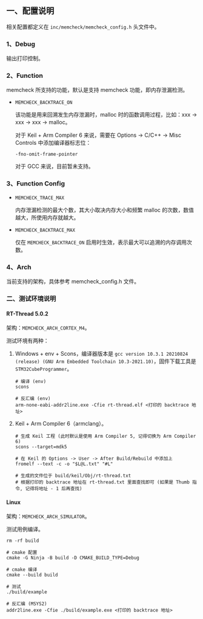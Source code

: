 ## 一、配置说明

相关配置都定义在 `inc/memcheck/memcheck_config.h` 头文件中。

### 1、Debug

输出打印控制。

### 2、Function

memcheck 所支持的功能，默认是支持 memcheck 功能，即内存泄漏检测。

- `MEMCHECK_BACKTRACE_ON`

  该功能是用来回溯发生内存泄漏时，malloc 时的函数调用过程，比如：xxx -> xxx -> xxx -> malloc。

  对于 Keil + Arm Compiler 6 来说，需要在 Options -> C/C++ -> Misc Controls 中添加编译器标志位：

  ```shell
  -fno-omit-frame-pointer
  ```

  对于 GCC 来说，目前暂未支持。

### 3、Function Config

- `MEMCHECK_TRACE_MAX`

  内存泄漏检测的最大个数，其大小取决内存大小和频繁 malloc 的次数，数值越大，所使用内存就越大。

- `MEMCHECK_BACKTRACE_MAX`

  仅在 `MEMCHECK_BACKTRACE_ON` 启用时生效，表示最大可以追溯的内存调用次数。

### 4、Arch

当前支持的架构，具体参考 memcheck_config.h 文件。

### 二、测试环境说明

#### RT-Thread 5.0.2

架构：`MEMCHECK_ARCH_CORTEX_M4`。

测试环境有两种：

1. Windows + env + Scons，编译器版本是 `gcc version 10.3.1 20210824 (release) (GNU Arm Embedded Toolchain 10.3-2021.10)`，固件下载工具是 `STM32CubeProgrammer`。

   ```shell
   # 编译 (env)
   scons
   
   # 反汇编 (env)
   arm-none-eabi-addr2line.exe -Cfie rt-thread.elf <打印的 backtrace 地址>
   ```

2. Keil + Arm Compiler 6（armclang）。

   ```shell
   # 生成 Keil 工程 (此时默认是使用 Arm Compiler 5, 记得切换为 Arm Compiler 6)
   scons --target=mdk5
   
   # 在 Keil 的 Options -> User -> After Build/Rebuild 中添加上
   fromelf --text -c -o "$L@L.txt" "#L"
   
   # 生成的文件位于 build/keil/Obj/rt-thread.txt
   # 根据打印的 backtrace 地址在 rt-thread.txt 里面查找即可 (如果是 Thumb 指令, 记得将地址 - 1 后再查找)
   ```

#### Linux

架构：`MEMCHECK_ARCH_SIMULATOR`。

测试用例编译。

```shell
rm -rf build

# cmake 配置
cmake -G Ninja -B build -D CMAKE_BUILD_TYPE=Debug

# cmake 编译
cmake --build build

# 测试
./build/example

# 反汇编 (MSYS2)
addr2line.exe -Cfie ./build/example.exe <打印的 backtrace 地址>
```
